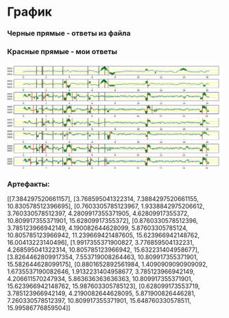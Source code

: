 # График
### Черные прямые - ответы из файла
### Красные прямые - мои ответы

![Image alt](https://github.com/TestovaEvgeniya/eeg/raw/master/images/figure.png)

### Артефакты:
[[7.384297520661157], 
[3.768595041322314, 7.3884297520661155, 10.830578512396695], 
[0.7603305785123967, 1.9338842975206612, 3.760330578512397, 4.2809917355371905, 4.62809917355372, 10.809917355371901, 15.62809917355372], 
[0.8760330578512396, 3.785123966942149, 4.190082644628099, 5.87603305785124, 10.805785123966942, 11.239669421487605, 15.623966942148762, 16.00413223140496], 
[1.9917355371900827, 3.776859504132231, 4.268595041322314, 10.805785123966942, 15.632231404958677], 
[3.8264462809917354, 7.553719008264463, 10.809917355371901, 15.582644628099175], 
[0.8801652892561984, 1.4090909090909092, 1.6735537190082646, 1.9132231404958677, 3.785123966942149, 4.206611570247934, 5.863636363636363, 10.809917355371901, 15.623966942148762, 15.987603305785123], 
[0.628099173553719, 3.785123966942149, 4.2190082644628095, 5.871900826446281, 7.260330578512397, 10.809917355371901, 15.648760330578511, 15.99586776859504]]
